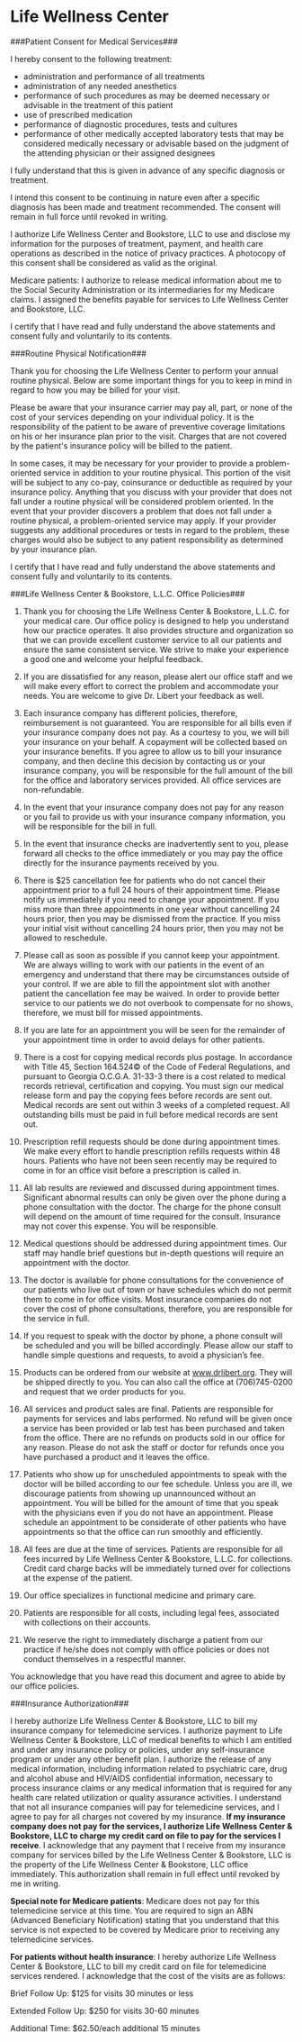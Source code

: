 Life Wellness Center
===========

###Patient Consent for Medical Services###

I hereby consent to the following treatment:

- administration and performance of all treatments
- administration of any needed anesthetics
- performance of such procedures as may be deemed necessary or advisable in the treatment of this patient
- use of prescribed medication
- performance of diagnostic procedures, tests and cultures
- performance of other medically accepted laboratory tests that may be considered medically necessary or advisable based on the judgment of the attending physician or their assigned designees

I fully understand that this is given in advance of any specific diagnosis or treatment.

I intend this consent to be continuing in nature even after a specific diagnosis has been made and treatment recommended. The consent will remain in full force until revoked in writing.

I authorize Life Wellness Center and Bookstore, LLC to use and disclose my information for the purposes of treatment, payment, and health care operations as described in the notice of privacy practices. A photocopy of this consent shall be considered as valid as the original.

Medicare patients: I authorize to release medical information about me to the Social Security Administration or its intermediaries for my Medicare claims. I assigned the benefits payable for services to Life Wellness Center and Bookstore, LLC.

I certify that I have read and fully understand the above statements and consent fully and voluntarily to its contents.

###Routine Physical Notification###

Thank you for choosing the Life Wellness Center to perform your annual routine physical. Below are some important things for you to keep in mind in regard to how you may be billed for your visit.

Please be aware that your insurance carrier may pay all, part, or none of the cost of your services depending on your individual policy. It is the responsibility of the patient to be aware of preventive coverage limitations on his or her insurance plan prior to the visit. Charges that are not covered by the patient's insurance policy will be billed to the patient.

In some cases, it may be necessary for your provider to provide a problem-oriented service in addition to your routine physical. This portion of the visit will be subject to any co-pay, coinsurance or deductible as required by your insurance policy. Anything that you discuss with your provider that does not fall under a routine physical will be considered problem oriented. In the event that your provider discovers a problem that does not fall under a routine physical, a problem-oriented service may apply. If your 
provider suggests any additional procedures or tests in regard to the problem, these charges would also be subject to any patient responsibility as determined by your insurance plan.

I certify that I have read and fully understand the above statements and consent fully and voluntarily to its contents.

###Life Wellness Center & Bookstore, L.L.C. Office Policies###

1. Thank you for choosing the Life Wellness Center & Bookstore, L.L.C. for your medical care. Our office policy is designed to help you understand how our practice operates.  It also provides structure and organization so that we can provide excellent customer service to all our patients and ensure the same consistent service.  We strive to make your experience a good one and welcome your helpful feedback.

2. If you are dissatisfied for any reason, please alert our office staff and we will make every effort to correct the problem and accommodate your needs. You are welcome to give Dr. Libert your feedback as well.

3. Each insurance company has different policies, therefore, reimbursement is not guaranteed. You are responsible for all bills even if your insurance company does not pay.  As a courtesy to you, we will bill your insurance on your behalf.  A copayment will be collected based on your insurance benefits.  If you agree to allow us to bill your insurance company, and then decline this decision by contacting us or your insurance company, you will be responsible for the full amount of the bill for the office and laboratory services provided. All office services are non-refundable.

4. In the event that your insurance company does not pay for any reason or you fail to provide us with your insurance company information, you will be responsible for the bill in full.

5. In the event that insurance checks are inadvertently sent to you, please forward all checks to the office immediately or you may pay the office directly for the insurance payments received by you.  

6. There is $25 cancellation fee for patients who do not cancel their appointment prior to a full 24 hours of their appointment time.  Please notify us immediately if you need to change your appointment.  If you miss more than three appointments in one year without cancelling 24 hours prior, then you may be dismissed from the practice.  If you miss your initial visit without cancelling 24 hours prior, then you may not be allowed to reschedule.  

7. Please call as soon as possible if you cannot keep your appointment.  We are always willing to work with our patients in the event of an emergency and understand that there may be circumstances outside of your control.  If we are able to fill the appointment slot with another patient the cancellation fee may be waived.  In order to provide better service to our patients we do not overbook to compensate for no shows, therefore, we must bill for missed appointments.

8. If you are late for an appointment you will be seen for the remainder of your appointment time in order to avoid delays for other patients. 

9. There is a cost for copying medical records plus postage.  In accordance with Title 45, Section 164.524© of the Code of Federal Regulations, and pursuant to Georgia O.C.G.A. 31-33-3 there is a cost related to medical records retrieval, certification and copying. You must sign our medical release form and pay the copying fees before records are sent out.  Medical records are sent out within 3 weeks of a completed request. All outstanding bills must be paid in full before medical records are sent out.

10. Prescription refill requests should be done during appointment times. We make every effort to handle prescription refills requests within 48 hours.  Patients who have not been seen recently may be required to come in for an office visit before a prescription is called in. 

11. All lab results are reviewed and discussed during appointment times.  Significant abnormal results can only be given over the phone during a phone consultation with the doctor.  The charge for the phone consult will depend on the amount of time required for the consult.  Insurance may not cover this expense. You will be responsible.

12. Medical questions should be addressed during appointment times.  Our staff may handle brief questions but in-depth questions will require an appointment with the doctor.

13. The doctor is available for phone consultations for the convenience of our patients who live out of town or have schedules which do not permit them to come in for office visits. Most insurance companies do not cover the cost of phone consultations, therefore, you are responsible for the service in full.

14. If you request to speak with the doctor by phone, a phone consult will be scheduled and you will be billed accordingly.  Please allow our staff to handle simple questions and requests, to avoid a physician’s fee. 

15. Products can be ordered from our website at www.drlibert.org.   They will be shipped directly to you.  You can also call the office at (706)745-0200 and request that we order products for you.  

16. All services and product sales are final.  Patients are responsible for payments for services and labs performed.  No refund will be given once a service has been provided or lab test has been purchased and taken from the office. There are no refunds on products sold in our office for any reason. Please do not ask the staff or doctor for refunds once you have purchased a product and it leaves the office.

17. Patients who show up for unscheduled appointments to speak with the doctor will be billed according to our fee schedule. Unless you are ill, we discourage patients from showing up unannounced without an appointment.  You will be billed for the amount of time that you speak with the physicians even if you do not have an appointment. Please schedule an appointment to be considerate of other patients who have appointments so that the office can run smoothly and efficiently.

18. All fees are due at the time of services. Patients are responsible for all fees incurred by Life Wellness Center & Bookstore, L.L.C. for collections. Credit card charge backs will be immediately turned over for collections at the expense of the patient. 

19. Our office specializes in functional medicine and primary care.  

20. Patients are responsible for all costs, including legal fees, associated with collections on their accounts.

21. We reserve the right to immediately discharge a patient from our practice if he/she does not comply with office policies or does not conduct themselves in a respectful manner.

You acknowledge that you have read this document and agree to abide by our office policies.

###Insurance Authorization###

I hereby authorize Life Wellness Center & Bookstore, LLC to bill my insurance company for telemedicine services. I authorize payment to Life Wellness Center & Bookstore, LLC of medical benefits to which I am entitled and under any insurance policy or policies, under any self-insurance program or under any other benefit plan. I authorize the release of any medical information, including information related to psychiatric care, drug and alcohol abuse and HIV/AIDS confidential information, necessary to process insurance claims or any medical information that is required for any health care related utilization or quality assurance activities. I understand that not all insurance companies will pay for telemedicine services, and I agree to pay for all charges not covered by my insurance.  **If my insurance company does not pay for the services, I authorize Life Wellness Center & Bookstore, LLC to charge my credit card on file to pay for the services I receive**. I acknowledge that any payment that I receive from my insurance company for services billed by the Life Wellness Center & Bookstore, LLC is the property of the Life Wellness Center & Bookstore, LLC office immediately.  This authorization shall remain in full effect until revoked by me in writing.

**Special note for Medicare patients**: Medicare does not pay for this telemedicine service at this time. You are required to sign an ABN (Advanced Beneficiary Notification) stating that you understand that this service is not expected to be covered by Medicare prior to receiving any telemedicine services. 

**For patients without health insurance**: I hereby authorize Life Wellness Center & Bookstore, LLC to bill my credit card on file for telemedicine services rendered. I acknowledge that the cost of the visits are as follows:

Brief Follow Up: $125 for visits 30 minutes or less

Extended Follow Up: $250 for visits 30-60 minutes

Additional Time: $62.50/each additional 15 minutes